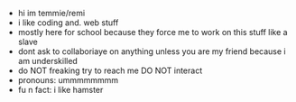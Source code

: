 - hi im temmie/remi
- i like coding and. web stuff
- mostly here for school because they force me to work on this stuff like a slave 
- dont ask to collaboriaye on anything unless you are my friend because i am underskilled
- do NOT freaking try to reach me DO NOT interact
- pronouns: ummmmmmmm
- fu n fact:  i like hamster


<!---
ttembryo/ttembryo is a ✨ special ✨ repository because its `README.md` (this file) appears on your GitHub profile.
You can click the Preview link to take a look at your changes.
--->
